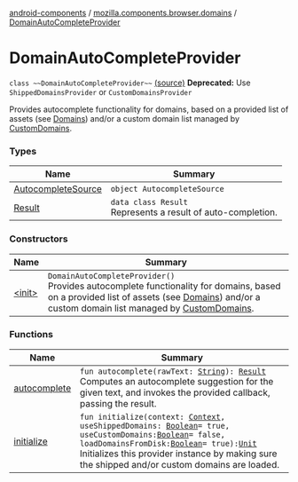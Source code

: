 [android-components](../../index.md) / [mozilla.components.browser.domains](../index.md) / [DomainAutoCompleteProvider](./index.md)

# DomainAutoCompleteProvider

`class ~~DomainAutoCompleteProvider~~` [(source)](https://github.com/mozilla-mobile/android-components/blob/master/components/browser/domains/src/main/java/mozilla/components/browser/domains/DomainAutoCompleteProvider.kt#L24)
**Deprecated:** Use `ShippedDomainsProvider` or `CustomDomainsProvider`

Provides autocomplete functionality for domains, based on a provided list
of assets (see [Domains](../-domains/index.md)) and/or a custom domain list managed by
[CustomDomains](../-custom-domains/index.md).

### Types

| Name | Summary |
|---|---|
| [AutocompleteSource](-autocomplete-source/index.md) | `object AutocompleteSource` |
| [Result](-result/index.md) | `data class Result`<br>Represents a result of auto-completion. |

### Constructors

| Name | Summary |
|---|---|
| [&lt;init&gt;](-init-.md) | `DomainAutoCompleteProvider()`<br>Provides autocomplete functionality for domains, based on a provided list of assets (see [Domains](../-domains/index.md)) and/or a custom domain list managed by [CustomDomains](../-custom-domains/index.md). |

### Functions

| Name | Summary |
|---|---|
| [autocomplete](autocomplete.md) | `fun autocomplete(rawText: `[`String`](https://kotlinlang.org/api/latest/jvm/stdlib/kotlin/-string/index.html)`): `[`Result`](-result/index.md)<br>Computes an autocomplete suggestion for the given text, and invokes the provided callback, passing the result. |
| [initialize](initialize.md) | `fun initialize(context: `[`Context`](https://developer.android.com/reference/android/content/Context.html)`, useShippedDomains: `[`Boolean`](https://kotlinlang.org/api/latest/jvm/stdlib/kotlin/-boolean/index.html)` = true, useCustomDomains: `[`Boolean`](https://kotlinlang.org/api/latest/jvm/stdlib/kotlin/-boolean/index.html)` = false, loadDomainsFromDisk: `[`Boolean`](https://kotlinlang.org/api/latest/jvm/stdlib/kotlin/-boolean/index.html)` = true): `[`Unit`](https://kotlinlang.org/api/latest/jvm/stdlib/kotlin/-unit/index.html)<br>Initializes this provider instance by making sure the shipped and/or custom domains are loaded. |
